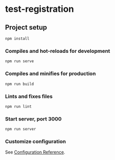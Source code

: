 # test-registration

## Project setup
```
npm install
```

### Compiles and hot-reloads for development
```
npm run serve
```

### Compiles and minifies for production
```
npm run build
```

### Lints and fixes files
```
npm run lint
```

### Start server, port 3000
```
npm run server
```

### Customize configuration
See [Configuration Reference](https://cli.vuejs.org/config/).
